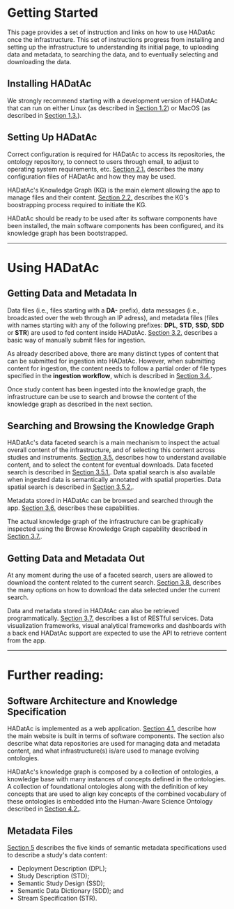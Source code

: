 # Getting Started

This page provides a set of instruction and links on how to use HADatAc once the infrastructure. This set of instructions progress from installing and setting up the infrastructure to understanding its initial page, to uploading data and metadata, to searching the data, and to eventually selecting and downloading the data. 

## Installing HADatAc

We strongly recommend starting with a development version of HADatAc that can run on either Linux (as described in [Section 1.2](https://github.com/paulopinheiro1234/hadatac/wiki/HADatAc-User-Guide#12-on-linux-development)) or MacOS (as described in [Section 1.3.](https://github.com/paulopinheiro1234/hadatac/wiki/HADatAc-User-Guide#13-on-macos-development)).

## Setting Up HADatAc

Correct configuration is required for HADatAc to access its repositories, the ontology repository, to connect to users through email, to adjust to operating system requirements, etc. [Section 2.1.](https://github.com/paulopinheiro1234/hadatac/wiki/2.1.-Software-Configuration) describes the many configuration files of HADatAc and how they may be used.

HADatAc's Knowledge Graph (KG) is the main element allowing the app to manage files and their content. [Section 2.2.](https://github.com/paulopinheiro1234/hadatac/wiki/2.2.-Knowledge-Graph-Bootstrap) describes the KG's boostrapping process required to initiate the KG. 

HADatAc should be ready to be used after its software components have been installed, the main software components has been configured, and its knowledge graph has been bootstrapped.

***

# Using HADatAc

## Getting Data and Metadata In

Data files (i.e., files starting with a **DA-** prefix), data messages (i.e., broadcasted over the web through an IP adress), and metadata files (files with names starting with any of the following prefixes: **DPL**, **STD**, **SSD**, **SDD** or **STR**) are used to fed content inside HADatAc. [Section 3.2.](https://github.com/paulopinheiro1234/hadatac/wiki/3.2.-File-Upload) describes a basic way of manually submit files for ingestion. 

As already described above, there are many distinct types of content that can be submitted for ingestion into HADatAc. However, when submitting content for ingestion, the content needs to follow a partial order of file types specified in the __ingestion workflow__, which is described in [Section 3.4.](https://github.com/paulopinheiro1234/hadatac/wiki/3.4.-Metadata-Ingest).

Once study content has been ingested into the knowledge graph, the infrastructure can be use to search and browse the content of the knowledge graph as described in the next section.

## Searching and Browsing the Knowledge Graph

HADatAc's data faceted search is a main mechanism to inspect the actual overall content of the infrastructure, and of selecting this content across studies and instruments. [Section 3.5.](https://github.com/paulopinheiro1234/hadatac/wiki/3.5.-Data-Search) describes how to understand available content, and to select the content for eventual downloads. Data faceted search is described in [Section 3.5.1.](https://github.com/paulopinheiro1234/hadatac/wiki/3.5.1-Data-Faceted-Search). Data spatial search is also available when ingested data is semantically annotated with spatial properties. Data spatial search is described in [Section 3.5.2.](https://github.com/paulopinheiro1234/hadatac/wiki/3.5.2.-Data-Spatial-Search).  

Metadata stored in HADatAc can be browsed and searched through the app. [Section 3.6.](https://github.com/paulopinheiro1234/hadatac/wiki/3.6.-Metadata-Browser-and-Search) describes these capabilities. 

The actual knowledge graph of the infrastructure can be graphically inspected using the Browse Knowledge Graph capability described in [Section 3.7.](https://github.com/paulopinheiro1234/hadatac/wiki/3.7.-Knowledge-Graph-Browser). 

## Getting Data and Metadata Out

At any moment during the use of a faceted search, users are allowed to download the content related to the current search. [Section 3.8.](https://github.com/paulopinheiro1234/hadatac/wiki/3.8.-Data-Download) describes the many options on how to download the data selected under the current search.

Data and metadata stored in HADAtAc can also be retrieved programmatically. [Section 3.7.](https://github.com/paulopinheiro1234/hadatac/wiki/3.7.-API) describes a list of RESTful services. Data visualization frameworks, visual analytical frameworks and dashboards with a back end HADatAc support are expected to use the API to retrieve content from the app.  

***

# Further reading: 

## Software Architecture and Knowledge Specification

HADatAc is implemented as a web application. [Section 4.1.](https://github.com/paulopinheiro1234/hadatac/wiki/4.1.-Software-Components) describe how the main website is built in terms of software components. The section also describe what data repositories are used for managing data and metadata content, and what infrastructure(s) is/are used to manage evolving ontologies.  

HADatAc's knowledge graph is composed by a collection of ontologies, a knowledge base with many instances of concepts defined in the ontologies. A collection of foundational ontologies along with the definition of key concepts that are used to align key concepts of the combined vocabulary of these ontologies is embedded into the Human-Aware Science Ontology described in [Section 4.2.](https://github.com/paulopinheiro1234/hadatac/wiki/4.2.-The-Human-Aware-Science-Ontology-(HAScO)).  

## Metadata Files

[Section 5](https://github.com/paulopinheiro1234/hadatac/wiki/5.-Metadata-Files) describes the five kinds of semantic metadata specifications used to describe a study's data content: 
* Deployment Description (DPL); 
* Study Description (STD);
* Semantic Study Design (SSD); 
* Semantic Data Dictionary (SDD); and 
* Stream Specification (STR).


